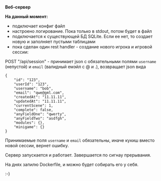 **Веб-сервер**

**На данный момент:**
* подключает конфиг файл
* настроено логирование. Пока только в stdout, потом будет в файл
* подключается к существующей БД SQLite. Если ее нет, то создает новую и заполняет пустыми таблицами
* пока сделан один rest handler - создание нового игрока и игровой сессии:

POST "/api/session" - принимает json с обязательными полями `username` (непустой) и `email` (валидный емэйл с @ и .), возвращает json вида

```
{
    "id": "123",
    "userId": "123",
    "username": "bob",
    "email": "qwe@gml.com",
    "createdAt": "11.11.11",
    "updatedAt": "11.11.11",
    "currentScene": 1,
    "complete": false,
    "anyFieldOne": "qwerty",
    "anyFieldTwo": "asdfgh",
    "modules": {},
    "minigame": {}
}
```

Принимаемые поля `username` и `email` обязательны, иначе кукиш вместо новой сессии, вернет ошибку.

Сервер запускается и работает. Завершается по сигнау прерывания.

На днях запилю Dockerfile, и можно будет собирать его у себя.

:-)

